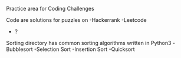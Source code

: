 Practice area for Coding Challenges

Code are solutions for puzzles on
-Hackerrank
-Leetcode
- ?

Sorting directory has common sorting algorithms written in Python3
-Bubblesort
-Selection Sort
-Insertion Sort
-Quicksort

